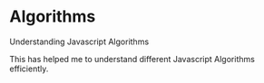 # Algorithms

Understanding Javascript Algorithms

This has helped me to understand different Javascript Algorithms efficiently.
